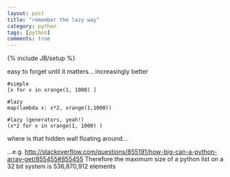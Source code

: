 ```yaml
---
layout: post
title: "remember the lazy way"
category: python
tags: [python]
comments: true
---
```

{% include JB/setup %}

easy to forget until it matters... increasingly better
  
```
#simple
[x for x in xrange(1, 1000) ]

#lazy
map(lambda x: x*2, xrange(1,1000))

#lazy (generators, yeah!)
(x*2 for x in xrange(1, 1000) )

```

where is that hidden wall floating around...
  
...e.g.
<http://stackoverflow.com/questions/855191/how-big-can-a-python-array-get/855455#855455>
Therefore the maximum size of a python list on a 32 bit system is 536,870,912 elements
